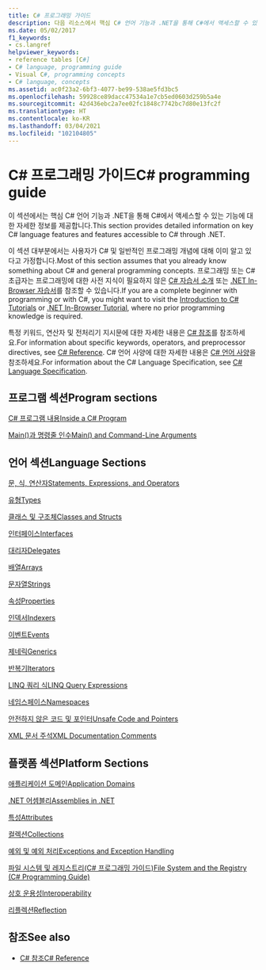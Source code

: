 ```yaml
---
title: C# 프로그래밍 가이드
description: 다음 리소스에서 핵심 C# 언어 기능과 .NET을 통해 C#에서 액세스할 수 있는 기능에 대한 자세한 정보를 확인하세요.
ms.date: 05/02/2017
f1_keywords:
- cs.langref
helpviewer_keywords:
- reference tables [C#]
- C# language, programming guide
- Visual C#, programming concepts
- C# language, concepts
ms.assetid: ac0f23a2-6bf3-4077-be99-538ae5fd3bc5
ms.openlocfilehash: 59928ce89dacc47534a1e7cb5ed0603d259b5a4e
ms.sourcegitcommit: 42d436ebc2a7ee02fc1848c7742bc7d80e13fc2f
ms.translationtype: HT
ms.contentlocale: ko-KR
ms.lasthandoff: 03/04/2021
ms.locfileid: "102104805"
---
```

# <a name="c-programming-guide"></a><span data-ttu-id="55ae2-103">C# 프로그래밍 가이드</span><span class="sxs-lookup"><span data-stu-id="55ae2-103">C# programming guide</span></span>

<span data-ttu-id="55ae2-104">이 섹션에서는 핵심 C# 언어 기능과 .NET을 통해 C#에서 액세스할 수 있는 기능에 대한 자세한 정보를 제공합니다.</span><span class="sxs-lookup"><span data-stu-id="55ae2-104">This section provides detailed information on key C# language features and features accessible to C# through .NET.</span></span>  
  
 <span data-ttu-id="55ae2-105">이 섹션 대부분에서는 사용자가 C# 및 일반적인 프로그래밍 개념에 대해 이미 알고 있다고 가정합니다.</span><span class="sxs-lookup"><span data-stu-id="55ae2-105">Most of this section assumes that you already know something about C# and general programming concepts.</span></span> <span data-ttu-id="55ae2-106">프로그래밍 또는 C# 초급자는 프로그래밍에 대한 사전 지식이 필요하지 않은 [C# 자습서 소개](../tour-of-csharp/tutorials/index.md) 또는 [.NET In-Browser 자습서](https://dotnet.microsoft.com/learn/dotnet/in-browser-tutorial/1)를 참조할 수 있습니다.</span><span class="sxs-lookup"><span data-stu-id="55ae2-106">If you are a complete beginner with programming or with C#, you might want to visit the [Introduction to C# Tutorials](../tour-of-csharp/tutorials/index.md) or [.NET In-Browser Tutorial](https://dotnet.microsoft.com/learn/dotnet/in-browser-tutorial/1), where no prior programming knowledge is required.</span></span>  
  
 <span data-ttu-id="55ae2-107">특정 키워드, 연산자 및 전처리기 지시문에 대한 자세한 내용은 [C# 참조](../language-reference/index.md)를 참조하세요.</span><span class="sxs-lookup"><span data-stu-id="55ae2-107">For information about specific keywords, operators, and preprocessor directives, see [C# Reference](../language-reference/index.md).</span></span> <span data-ttu-id="55ae2-108">C# 언어 사양에 대한 자세한 내용은 [C# 언어 사양](/dotnet/csharp/language-reference/language-specification/introduction)을 참조하세요.</span><span class="sxs-lookup"><span data-stu-id="55ae2-108">For information about the C# Language Specification, see [C# Language Specification](/dotnet/csharp/language-reference/language-specification/introduction).</span></span>  
  
## <a name="program-sections"></a><span data-ttu-id="55ae2-109">프로그램 섹션</span><span class="sxs-lookup"><span data-stu-id="55ae2-109">Program sections</span></span>

[<span data-ttu-id="55ae2-110">C# 프로그램 내용</span><span class="sxs-lookup"><span data-stu-id="55ae2-110">Inside a C# Program</span></span>](./inside-a-program/index.md)  
  
[<span data-ttu-id="55ae2-111">Main()과 명령줄 인수</span><span class="sxs-lookup"><span data-stu-id="55ae2-111">Main() and Command-Line Arguments</span></span>](./main-and-command-args/index.md)  

## <a name="language-sections"></a><span data-ttu-id="55ae2-112">언어 섹션</span><span class="sxs-lookup"><span data-stu-id="55ae2-112">Language Sections</span></span>

[<span data-ttu-id="55ae2-113">문, 식, 연산자</span><span class="sxs-lookup"><span data-stu-id="55ae2-113">Statements, Expressions, and Operators</span></span>](./statements-expressions-operators/index.md)  

 [<span data-ttu-id="55ae2-114">유형</span><span class="sxs-lookup"><span data-stu-id="55ae2-114">Types</span></span>](./types/index.md)  

 [<span data-ttu-id="55ae2-115">클래스 및 구조체</span><span class="sxs-lookup"><span data-stu-id="55ae2-115">Classes and Structs</span></span>](./classes-and-structs/index.md)  
  
 [<span data-ttu-id="55ae2-116">인터페이스</span><span class="sxs-lookup"><span data-stu-id="55ae2-116">Interfaces</span></span>](./interfaces/index.md)  

 [<span data-ttu-id="55ae2-117">대리자</span><span class="sxs-lookup"><span data-stu-id="55ae2-117">Delegates</span></span>](./delegates/index.md)  

 [<span data-ttu-id="55ae2-118">배열</span><span class="sxs-lookup"><span data-stu-id="55ae2-118">Arrays</span></span>](./arrays/index.md)  
  
 [<span data-ttu-id="55ae2-119">문자열</span><span class="sxs-lookup"><span data-stu-id="55ae2-119">Strings</span></span>](./strings/index.md)  
  
 [<span data-ttu-id="55ae2-120">속성</span><span class="sxs-lookup"><span data-stu-id="55ae2-120">Properties</span></span>](./classes-and-structs/properties.md)  
  
 [<span data-ttu-id="55ae2-121">인덱서</span><span class="sxs-lookup"><span data-stu-id="55ae2-121">Indexers</span></span>](./indexers/index.md)  
  
 [<span data-ttu-id="55ae2-122">이벤트</span><span class="sxs-lookup"><span data-stu-id="55ae2-122">Events</span></span>](./events/index.md)  
  
 [<span data-ttu-id="55ae2-123">제네릭</span><span class="sxs-lookup"><span data-stu-id="55ae2-123">Generics</span></span>](./generics/index.md)  
  
 [<span data-ttu-id="55ae2-124">반복기</span><span class="sxs-lookup"><span data-stu-id="55ae2-124">Iterators</span></span>](./concepts/iterators.md)
  
 [<span data-ttu-id="55ae2-125">LINQ 쿼리 식</span><span class="sxs-lookup"><span data-stu-id="55ae2-125">LINQ Query Expressions</span></span>](../linq/index.md)  
  
 [<span data-ttu-id="55ae2-126">네임스페이스</span><span class="sxs-lookup"><span data-stu-id="55ae2-126">Namespaces</span></span>](./namespaces/index.md)  
  
 [<span data-ttu-id="55ae2-127">안전하지 않은 코드 및 포인터</span><span class="sxs-lookup"><span data-stu-id="55ae2-127">Unsafe Code and Pointers</span></span>](./unsafe-code-pointers/index.md)  
  
 [<span data-ttu-id="55ae2-128">XML 문서 주석</span><span class="sxs-lookup"><span data-stu-id="55ae2-128">XML Documentation Comments</span></span>](./xmldoc/index.md)  
  
## <a name="platform-sections"></a><span data-ttu-id="55ae2-129">플랫폼 섹션</span><span class="sxs-lookup"><span data-stu-id="55ae2-129">Platform Sections</span></span>

 [<span data-ttu-id="55ae2-130">애플리케이션 도메인</span><span class="sxs-lookup"><span data-stu-id="55ae2-130">Application Domains</span></span>](../../framework/app-domains/application-domains.md)  
  
 [<span data-ttu-id="55ae2-131">.NET 어셈블리</span><span class="sxs-lookup"><span data-stu-id="55ae2-131">Assemblies in .NET</span></span>](../../standard/assembly/index.md)  
  
 [<span data-ttu-id="55ae2-132">특성</span><span class="sxs-lookup"><span data-stu-id="55ae2-132">Attributes</span></span>](./concepts/attributes/index.md)  
  
 [<span data-ttu-id="55ae2-133">컬렉션</span><span class="sxs-lookup"><span data-stu-id="55ae2-133">Collections</span></span>](./concepts/collections.md)  
  
 [<span data-ttu-id="55ae2-134">예외 및 예외 처리</span><span class="sxs-lookup"><span data-stu-id="55ae2-134">Exceptions and Exception Handling</span></span>](./exceptions/index.md)  
  
 [<span data-ttu-id="55ae2-135">파일 시스템 및 레지스트리(C# 프로그래밍 가이드)</span><span class="sxs-lookup"><span data-stu-id="55ae2-135">File System and the Registry (C# Programming Guide)</span></span>](./file-system/index.md)  
  
 [<span data-ttu-id="55ae2-136">상호 운용성</span><span class="sxs-lookup"><span data-stu-id="55ae2-136">Interoperability</span></span>](./interop/index.md)  
  
 [<span data-ttu-id="55ae2-137">리플렉션</span><span class="sxs-lookup"><span data-stu-id="55ae2-137">Reflection</span></span>](./concepts/reflection.md)  
  
## <a name="see-also"></a><span data-ttu-id="55ae2-138">참조</span><span class="sxs-lookup"><span data-stu-id="55ae2-138">See also</span></span>

- [<span data-ttu-id="55ae2-139">C# 참조</span><span class="sxs-lookup"><span data-stu-id="55ae2-139">C# Reference</span></span>](../language-reference/index.md)
